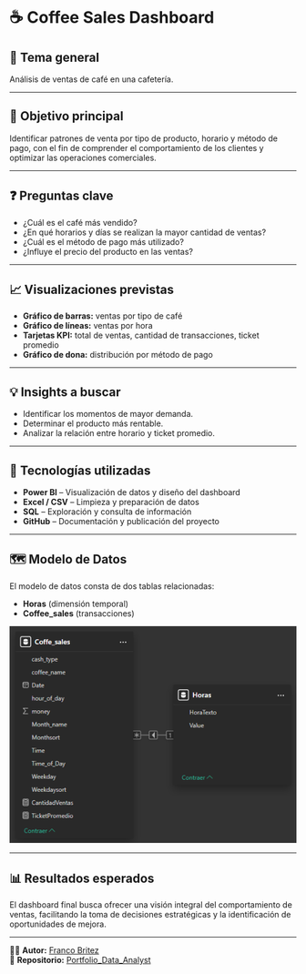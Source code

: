 # ☕ Coffee Sales Dashboard

## 🧩 Tema general
Análisis de ventas de café en una cafetería.

---

## 🎯 Objetivo principal
Identificar patrones de venta por tipo de producto, horario y método de pago, con el fin de comprender el comportamiento de los clientes y optimizar las operaciones comerciales.

---

## ❓ Preguntas clave
- ¿Cuál es el café más vendido?  
- ¿En qué horarios y días se realizan la mayor cantidad de ventas?  
- ¿Cuál es el método de pago más utilizado?  
- ¿Influye el precio del producto en las ventas?  

---

## 📈 Visualizaciones previstas
- **Gráfico de barras:** ventas por tipo de café  
- **Gráfico de líneas:** ventas por hora  
- **Tarjetas KPI:** total de ventas, cantidad de transacciones, ticket promedio  
- **Gráfico de dona:** distribución por método de pago  

---

## 💡 Insights a buscar
- Identificar los momentos de mayor demanda.  
- Determinar el producto más rentable.  
- Analizar la relación entre horario y ticket promedio.  

---

## 🧰 Tecnologías utilizadas
- **Power BI** – Visualización de datos y diseño del dashboard  
- **Excel / CSV** – Limpieza y preparación de datos  
- **SQL** – Exploración y consulta de información  
- **GitHub** – Documentación y publicación del proyecto  

---

## 🗺️ Modelo de Datos

El modelo de datos consta de dos tablas relacionadas:  
- **Horas** (dimensión temporal)  
- **Coffee_sales** (transacciones)

![Modelo de Datos](Modelo_Datos_Coffee_Sales.png)

---

## 📊 Resultados esperados
El dashboard final busca ofrecer una visión integral del comportamiento de ventas, facilitando la toma de decisiones estratégicas y la identificación de oportunidades de mejora.

---

👨‍💻 **Autor:** [Franco Britez](https://www.linkedin.com/in/francojbritez/)  
📂 **Repositorio:** [Portfolio_Data_Analyst](https://github.com/francojbritez/Portfolio_Data_Analyst)
